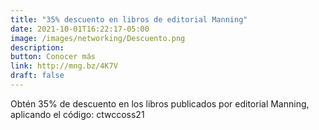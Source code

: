 ```yaml
---
title: "35% descuento en libros de editorial Manning"
date: 2021-10-01T16:22:17-05:00
image: /images/networking/Descuento.png
description: 
button: Conocer más
link: http://mng.bz/4K7V
draft: false
---
```



Obtén 35% de descuento en los libros publicados por editorial Manning, aplicando el código: ctwccoss21